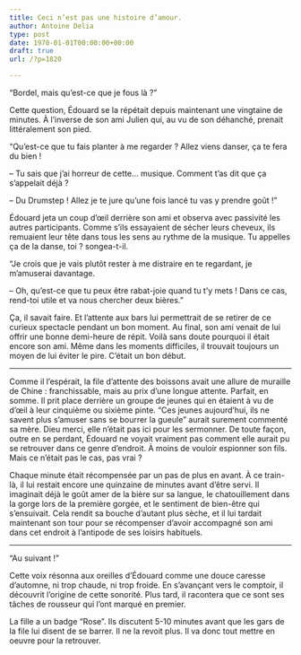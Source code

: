 ```yaml
---
title: Ceci n’est pas une histoire d’amour.
author: Antoine Delia
type: post
date: 1970-01-01T00:00:00+00:00
draft: true
url: /?p=1820

---
```

&#8220;Bordel, mais qu&#8217;est-ce que je fous là ?&#8221;

Cette question, Édouard se la répétait depuis maintenant une vingtaine de minutes. À l&#8217;inverse de son ami Julien qui, au vu de son déhanché, prenait littéralement son pied.

&#8220;Qu&#8217;est-ce que tu fais planter à me regarder ? Allez viens danser, ça te fera du bien !

&#8211; Tu sais que j&#8217;ai horreur de cette&#8230; musique. Comment t&#8217;as dit que ça s&#8217;appelait déjà ?

&#8211; Du Drumstep ! Allez je te jure qu&#8217;une fois lancé tu vas y prendre goût !&#8221;

Édouard jeta un coup d’œil derrière son ami et observa avec passivité les autres participants. Comme s&#8217;ils essayaient de sécher leurs cheveux, ils remuaient leur tête dans tous les sens au rythme de la musique. Tu appelles ça de la danse, toi ? songea-t-il.

&#8220;Je crois que je vais plutôt rester à me distraire en te regardant, je m&#8217;amuserai davantage.

&#8211; Oh, qu&#8217;est-ce que tu peux être rabat-joie quand tu t&#8217;y mets ! Dans ce cas, rend-toi utile et va nous chercher deux bières.&#8221;

Ça, il savait faire. Et l&#8217;attente aux bars lui permettrait de se retirer de ce curieux spectacle pendant un bon moment. Au final, son ami venait de lui offrir une bonne demi-heure de répit. Voilà sans doute pourquoi il était encore son ami. Même dans les moments difficiles, il trouvait toujours un moyen de lui éviter le pire. C&#8217;était un bon début.

* * *

Comme il l&#8217;espérait, la file d&#8217;attente des boissons avait une allure de muraille de Chine : franchissable, mais au prix d&#8217;une longue attente. Parfait, en somme. Il prit place derrière un groupe de jeunes qui en étaient à vu de d’œil à leur cinquième ou sixième pinte. &#8220;Ces jeunes aujourd&#8217;hui, ils ne savent plus s&#8217;amuser sans se bourrer la gueule&#8221; aurait surement commenté sa mère. Dieu merci, elle n&#8217;était pas ici pour les sermonner. De toute façon, outre en se perdant, Édouard ne voyait vraiment pas comment elle aurait pu se retrouver dans ce genre d&#8217;endroit. À moins de vouloir espionner son fils. Mais ce n&#8217;était pas le cas, pas vrai ?

Chaque minute était récompensée par un pas de plus en avant. À ce train-là, il lui restait encore une quinzaine de minutes avant d&#8217;être servi. Il imaginait déjà le goût amer de la bière sur sa langue, le chatouillement dans la gorge lors de la première gorgée, et le sentiment de bien-être qui s&#8217;ensuivait. Cela rendit sa bouche d&#8217;autant plus sèche, et il lui tardait maintenant son tour pour se récompenser d&#8217;avoir accompagné son ami dans cet endroit à l&#8217;antipode de ses loisirs habituels.

* * *

&#8220;Au suivant !&#8221;

Cette voix résonna aux oreilles d&#8217;Édouard comme une douce caresse d&#8217;automne, ni trop chaude, ni trop froide. En s&#8217;avançant vers le comptoir, il découvrit l&#8217;origine de cette sonorité. Plus tard, il racontera que ce sont ses tâches de rousseur qui l&#8217;ont marqué en premier.

La fille a un badge &#8220;Rose&#8221;. Ils discutent 5-10 minutes avant que les gars de  la file lui disent de se barrer. Il ne la revoit plus. Il va donc tout mettre en oeuvre pour la retrouver.
